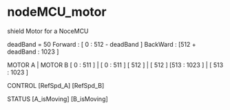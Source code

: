 # nodeMCU_motor
shield Motor for a NoceMCU

deadBand = 50 
Forward  : [              0 : 512 - deadBand ]
BackWard : [512 + deadBand  :           1023 ]

   MOTOR A     |   MOTOR B
  [ 0 : 511 ]  |  [ 0 : 511 ]
      [ 512 ]  |  [ 512 ] 
[513 : 1023 ]  |  [ 513 : 1023 ]
  
CONTROL 
[RefSpd_A] [RefSpd_B] 


STATUS 
[A_isMoving] [B_isMoving]

